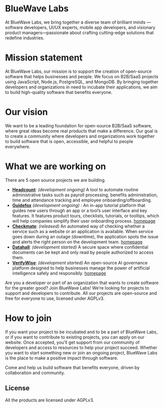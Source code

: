 
# BlueWave Labs

At BlueWave Labs, we bring together a diverse team of brilliant minds —software developers, UI/UX experts, mobile app developers, and visionary product managers—passionate about crafting cutting-edge solutions that redefine industries.

# Mission statement 

At BlueWave Labs, our mission is to support the creation of open-source software that helps businesses and people. We focus on B2B/SaaS projects using JavaScript, Node.js, PostgreSQL, and MongoDB. By bringing together developers and organizations in need to incubate their applications, we aim to build high-quality software that benefits everyone.

# Our vision 

We want to be a leading foundation for open-source B2B/SaaS software, where great ideas become real products that make a difference. Our goal is to create a community where developers and organizations work together to build software that is open, accessible, and helpful to people everywhere. 

# What we are working on

There are 5 open source projects we are building.

* **[Headcount](https://github.com/bluewave-labs/headcount)**: *(development ongoing)* A tool to automate routine administrative tasks such as payroll processing, benefits administration, time and attendance tracking and employee onboarding/offboarding.
* **[Guidefox](https://github.com/bluewave-labs/guidefox)** *(development ongoing)* : An in-app tutorial platform that guides new users through an app or a tool’s user interface and key features. It features product tours, checklists, tutorials, or tooltips, which will help companies simplify their user onboarding process. [homepage](https://guidefox.io/)
* **[Checkmate](https://github.com/bluewave-labs/checkmate)**: *(released)* An automated way of checking whether a service such as a website or an application is available. When service goes down during an outage (downtime), the application spots the issue and alerts the right person on the development team. [homepage](https://checkmate.so/)
* **[Datahall](https://github.com/bluewave-labs/datahall)**: *(development started)* A secure space where confidential documents can be kept and only read by people authorized to access them. 
* **[VerifyWise](https://github.com/bluewave-labs/verifywise)**: *(development started)* An open-source AI governance platform designed to help businesses manage the power of artificial intelligence safely and responsibly. [homepage](https://verifywise.ai/)

Are you a developer or part of an organization that wants to create software for the greater good? Join BlueWave Labs! We’re looking for projects to support and developers to contribute. All our projects are open-source and free for everyone to use, licensed under AGPLv3.

# How to join

If you want your project to be incubated and to be a part of BlueWave Labs, or if you want to contribute to existing projects, you can apply on our website. Once accepted, you’ll get support from our community of developers and access to resources to help your project succeed. Whether you want to start something new or join an ongoing project, BlueWave Labs is the place to make a positive impact through software.

Come and help us build software that benefits everyone, driven by collaboration and community.

## License

All the products are licensed under AGPLv3.
